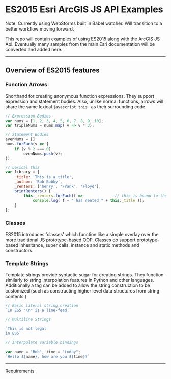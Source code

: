 # ES2015 Esri ArcGIS JS API Examples

Note: Currently using WebStorms built in Babel watcher. Will transition to a better workflow moving forward.


This repo will contain examples of using ES2015 along with the ArcGIS JS Api. Eventually many samples from the main
Esri documentation will be converted and added here. 

---

## Overview of ES2015 features

### Function Arrows: 
Shorthand for creating anonymous function expressions. They support expression and statement bodies.
Also, unlike normal functions, arrows will share the same lexical ```javascript this ``` as their surrounding code.

```javascript
// Expression Bodies
var nums = [1, 2, 3, 4, 5, 6, 7, 8, 9, 10];
var tripleNums = nums.map( v => v * 3);

// Statement Bodies
evenNums = []
nums.forEach(v => {
    if (v % 2 === 0)
        evenNums.push(v);
});

// Lexical this
var library = {
    _title: 'This is a title',
    _author: 'Bob Bobby',
    _renters: ['henry', 'Frank', 'Floyd'],
    printRenters() {
        this._renters.forEach(f =>              // this is bound to the scope of the library object
            console.log( f + " has rented " + this._title ));
    }
};

```

### Classes

ES2015 introduces 'classes' which function like a simple overlay over the more traditional JS prototype-based OOP.
Classes do support prototype-based inheritance, super calls, instance and static methods and constructors.


### Template Strings
 
Template strings provide syntactic sugar for creating strings. They function similarly to string interpolation features
in Python and other languages. Additionally a tag can be added to allow the string construction to be customized (such as
constructing higher level data structures from string contents.)

```Javascript
// Basic literal string creation
`In ES5 "\n" is a line-feed.`

// Multiline Strings

`This is not legal
in ES5`

// Interpolate variable bindings

var name = "Bob", time = "today";
`Hello ${name}, how are you ${time}?`

```

---

Requirements
